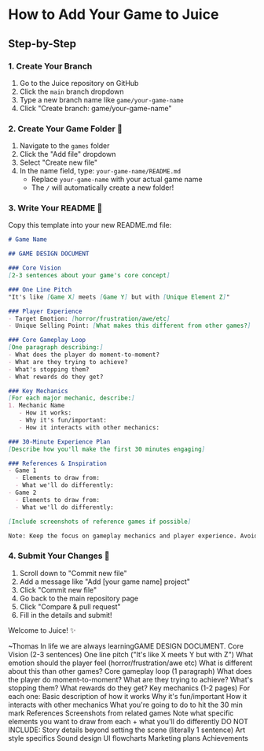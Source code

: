 # How to Add Your Game to Juice 

## Step-by-Step 

### 1. Create Your Branch
1. Go to the Juice repository on GitHub
2. Click the `main` branch dropdown 
3. Type a new branch name like `game/your-game-name`
4. Click "Create branch: game/your-game-name"

### 2. Create Your Game Folder 📁
1. Navigate to the `games` folder
2. Click the "Add file" dropdown
3. Select "Create new file"
4. In the name field, type: `your-game-name/README.md`
   - Replace `your-game-name` with your actual game name
   - The `/` will automatically create a new folder!

### 3. Write Your README 📝
Copy this template into your new README.md file:

```markdown
# Game Name

## GAME DESIGN DOCUMENT

### Core Vision
[2-3 sentences about your game's core concept]

### One Line Pitch
"It's like [Game X] meets [Game Y] but with [Unique Element Z]"

### Player Experience
- Target Emotion: [horror/frustration/awe/etc]
- Unique Selling Point: [What makes this different from other games?]

### Core Gameplay Loop
[One paragraph describing:]
- What does the player do moment-to-moment?
- What are they trying to achieve?
- What's stopping them?
- What rewards do they get?

### Key Mechanics
[For each major mechanic, describe:]
1. Mechanic Name
   - How it works:
   - Why it's fun/important:
   - How it interacts with other mechanics:

### 30-Minute Experience Plan
[Describe how you'll make the first 30 minutes engaging]

### References & Inspiration
- Game 1
  - Elements to draw from:
  - What we'll do differently:
- Game 2
  - Elements to draw from:
  - What we'll do differently:

[Include screenshots of reference games if possible]

Note: Keep the focus on gameplay mechanics and player experience. Avoid detailed descriptions of story, art style, sound design, UI flowcharts, marketing plans, or achievements.
```

### 4. Submit Your Changes 🎉
1. Scroll down to "Commit new file"
2. Add a message like "Add [your game name] project"
3. Click "Commit new file"
4. Go back to the main repository page
5. Click "Compare & pull request"
6. Fill in the details and submit!

Welcome to Juice! ✨

~Thomas
In life we are always learningGAME DESIGN DOCUMENT.
Core Vision (2-3 sentences)
One line pitch ("It's like X meets Y but with Z")
What emotion should the player feel (horror/frustration/awe etc)
What is different about this than other games?
Core gameplay loop (1 paragraph)
What does the player do moment-to-moment?
What are they trying to achieve?
What's stopping them?
What rewards do they get?
Key mechanics (1-2 pages)
For each one:
Basic description of how it works
Why it's fun/important
How it interacts with other mechanics
What you're going to do to hit the 30 min mark
References
Screenshots from related games
Note what specific elements you want to draw from each + what you'll do differently
DO NOT INCLUDE:
Story details beyond setting the scene (literally 1 sentence)
Art style specifics
Sound design
UI flowcharts
Marketing plans
Achievements










